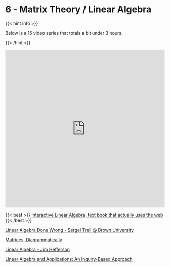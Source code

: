# 6 - Matrix Theory / Linear Algebra

<script>
    document.getElementById("mathMenu").open = true;
</script>
{{< hint info >}}

Below is a 15 video series that totals a bit under 3 hours.

{{< /hint >}}

<iframe width="100%" height="500" src="https://www.youtube.com/embed/videoseries?list=PLZHQObOWTQDPD3MizzM2xVFitgF8hE_ab" frameborder="0" allow="accelerometer; autoplay; clipboard-write; encrypted-media; gyroscope; picture-in-picture" allowfullscreen></iframe>

{{< best >}} [Interactive Linear Algebra, text book that actually uses the web](http://textbooks.math.gatech.edu/ila/overview.html) {{< /best >}}

[Linear Algebra Done Wrong - Sergei Treil @ Brown University](https://www.math.brown.edu/streil/papers/LADW/LADW_2017-09-04.pdf)

[Matrices, Diagrammatically](https://graphicallinearalgebra.net/2015/06/09/matrices-diagrammatically/)

[Linear Algebra - Jim Hefferson](http://joshua.smcvt.edu/linearalgebra/book.pdf)

[Linear Algebra and Applications: An Inquiry-Based Approach](https://scholarworks.gvsu.edu/cgi/viewcontent.cgi?article=1021&context=books)